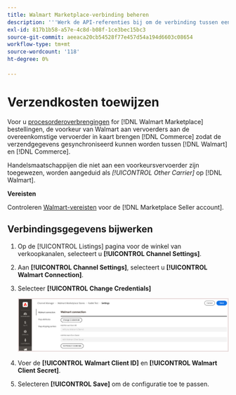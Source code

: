 ```yaml
---
title: Walmart Marketplace-verbinding beheren
description: '''Werk de API-referenties bij om de verbinding tussen een [DNL!] te autoriseren Winkelweergave van de handel] en de [!DNL Walmart Marketplace]. The connection is required to connect [!DNL Commerce] productaanbiedingen en synchroniseer voorraad-, prijs-, bestelling- en verzendgegevens tussen [!DNL Commerce] en de Walmart."'
exl-id: 817b1b58-a57e-4c8d-b08f-1ce3bec15bc3
source-git-commit: aeeaca20cb54528f77e457d54a194d6603c08654
workflow-type: tm+mt
source-wordcount: '118'
ht-degree: 0%

---
```


# Verzendkosten toewijzen

Voor u [procesorderoverbrengingen](process-orders.md#ship-an-order) for [!DNL Walmart Marketplace] bestellingen, de voorkeur van Walmart aan vervoerders aan de overeenkomstige vervoerder in kaart brengen [!DNL Commerce] zodat de verzendgegevens gesynchroniseerd kunnen worden tussen [!DNL Walmart] en [!DNL Commerce].

Handelsmaatschappijen die niet aan een voorkeursvervoerder zijn toegewezen, worden aangeduid als *[!UICONTROL Other Carrier]* op [!DNL Walmart].

**Vereisten**

Controleren [Walmart-vereisten](walmart-requirements.md) voor de [!DNL Marketplace Seller account].

## Verbindingsgegevens bijwerken

1. Op de [!UICONTROL Listings] pagina voor de winkel van verkoopkanalen, selecteert u **[!UICONTROL Channel Settings]**.

1. Aan **[!UICONTROL Channel Settings]**, selecteert u **[!UICONTROL Walmart Connection]**.

1. Selecteer **[!UICONTROL Change Credentials]**

   ![Walmart API-referenties bijwerken om verbinding te autoriseren](assets/update-connection-credentials.png)

1. Voer de **[!UICONTROL Walmart Client ID]** en **[!UICONTROL Walmart Client Secret]**.

1. Selecteren **[!UICONTROL Save]** om de configuratie toe te passen.
